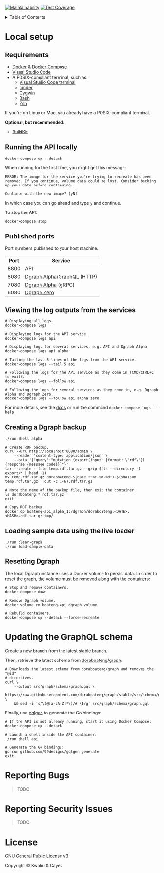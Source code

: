 [![Maintainability](https://api.codeclimate.com/v1/badges/bf99a01644ab2cdef826/maintainability)](https://codeclimate.com/github/doraboateng/api/maintainability)
[![Test Coverage](https://api.codeclimate.com/v1/badges/bf99a01644ab2cdef826/test_coverage)](https://codeclimate.com/github/doraboateng/api/test_coverage)

<details>
    <summary>Table of Contents</summary>

- [Local Setup](#local-setup)
    - [Requirements](#requirements)
    - [Running the API locally](#running-the-api-locally)
    - [Published Ports](#published-ports)
    - [Viewing the log outputs from the services](#viewing-the-log-outputs-from-the-services)
    - [Creating a Dgraph backup](#creating-a-dgraph-backup)
    - [Loading a Dgraph backup using the live loader](#loading-a-dgraph-backup-using-the-live-loader)
    - [Resetting Dgraph](#resetting-dgraph)
- [Updating the GraphQL schema](#updating-the-graphql-schema)
- [Reporting Bugs](#reporting-bugs)
- [Reporting Security Issues](#reporting-security-issues)
- [Contributing](docs/contributing.md)
- [License](#license)

</details>

# Local setup

## Requirements

- [Docker](https://www.docker.com) & [Docker Compose](https://docs.docker.com/compose/install)
- [Visual Studio Code](https://code.visualstudio.com)
- A POSIX-compliant terminal, such as:
    - [Visual Studio Code terminal](https://code.visualstudio.com/docs/editor/integrated-terminal)
    - [cmder](https://cmder.net)
    - [Cygwin](https://www.cygwin.com)
    - [Bash](https://www.gnu.org/software/bash)
    - [Zsh](https://www.zsh.org)

If you're on Linux or Mac, you already have a POSIX-compliant terminal.

**Optional, but recommended:**

- [BuildKit](https://docs.docker.com/develop/develop-images/build_enhancements)

## Running the API locally

```shell
docker-compose up --detach
```

When running for the first time, you might get this message:

```
ERROR: The image for the service you're trying to recreate has been removed. If you continue, volume data could be lost. Consider backing up your data before continuing.

Continue with the new image? [yN]
```

In which case you can go ahead and type `y` and continue.

To stop the API:

```shell
docker-compose stop
```

## Published ports

Port numbers published to your host machine.

| Port | Service |
| --- | --- |
| 8800 | API |
| 8080 | [Dgraph Alpha/GraphQL](https://dgraph.io/docs/deploy/#more-about-dgraph-alpha) (HTTP) |
| 7080 | [Dgraph Alpha](https://dgraph.io/docs/deploy/#more-about-dgraph-alpha) (gRPC) |
| 6080 | [Dgraph Zero](https://dgraph.io/docs/deploy/#more-about-dgraph-zero) |

## Viewing the log outputs from the services

```shell
# Displaying all logs.
docker-compose logs

# Displaying logs for the API service.
docker-compose logs api

# Displaying logs for several services, e.g. API and Dgraph Alpha
docker-compose logs api alpha

# Tailing the last 5 lines of the logs from the API service.
docker-compose logs --tail 5 api

# Following the logs for the API service as they come in (CMD/CTRL+C to exit).
docker-compose logs --follow api

# Following the logs for several services as they come in, e.g. Dgraph Alpha and Dgraph Zero.
docker-compose logs --follow api alpha zero
```

For more details, see the [docs](https://docs.docker.com/compose/reference/logs) or run the command `docker-compose logs --help`

## Creating a Dgraph backup

```shell
./run shell alpha

# Create RDF backup.
curl --url http://localhost:8080/admin \
    --header 'content-type: application/json' \
    --data '{"query":"mutation {export(input: {format: \"rdf\"}) {response {message code}}}"}'
tar --create --file temp.rdf.tar.gz --gzip $(ls --directory -t export/* | head -1)
mv temp.rdf.tar.gz doraboateng.$(date +"%Y-%m-%d").$(sha1sum temp.rdf.tar.gz | cut -c 1-6).rdf.tar.gz

# Note the name of the backup file, then exit the container.
ls doraboateng.*.rdf.tar.gz
exit

# Copy RDF backup.
docker cp boateng-api_alpha_1:/dgraph/doraboateng.<DATE>.<HASH>.rdf.tar.gz tmp/
```

## Loading sample data using the live loader

```shell
./run clear-graph
./run load-sample-data
```

## Resetting Dgraph

The local Dgraph instance uses a Docker volume to persist data. In order to reset the graph, the volume must be removed along with the containers:

```shell
# Stop and remove containers.
docker-compose down

# Remove Dgraph volume.
docker volume rm boateng-api_dgraph_volume

# Rebuild containers.
docker-compose up --detach --force-recreate
```

# Updating the GraphQL schema

Create a new branch from the latest stable branch.

Then, retrieve the latest schema from [doraboateng/graph](https://github.com/doraboateng/graph):

```shell
# Downloads the latest schema from doraboateng/graph and removes the "@id"
# directives.
curl \
    --output src/graph/schema/graph.gql \
    https://raw.githubusercontent.com/doraboateng/graph/stable/src/schema/graph.gql \
    && sed -i 's/\(@[a-zA-Z]*\)/# \1/g' src/graph/schema/graph.gql
```

Finally, use [gqlgen](https://gqlgen.com/getting-started/#implement-the-resolvers) to generate the Go bindings:

```shell
# If the API is not already running, start it using Docker Compose:
docker-compose up --detach

# Launch a shell inside the API container:
./run shell api

# Generate the Go bindings:
go run github.com/99designs/gqlgen generate
exit
```

# Reporting Bugs

>TODO

# Reporting Security Issues

>TODO

# License

[GNU General Public License v3](LICENSE)

Copyright © Kwahu & Cayes
